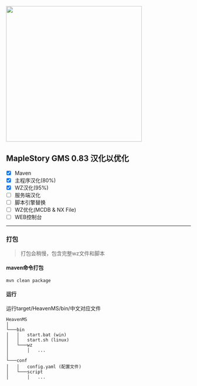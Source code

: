 ﻿<img src="https://heavenmssurveyhome.files.wordpress.com/2018/12/heavenmslogo.png"  width="370" height="auto">

## MapleStory GMS 0.83 汉化以优化

- [x] Maven
- [x] 主程序汉化(80%)
- [x] WZ汉化(95%)
- [ ] 服务端汉化
- [ ] 脚本引擎替换
- [ ] WZ优化(MCDB & NX File)
- [ ] WEB控制台
---
### 打包
> 打包会稍慢，包含完整wz文件和脚本
#### maven命令打包
```
mvn clean package
```

#### 运行
运行target/HeavenMS/bin/中文对应文件
```
HeavenMS
│   
└───bin
│   │   start.bat (win)
│   │   start.sh (linux)
│   └───wz
│       │   ...
│   
└───conf
│   │   config.yaml (配置文件)
│   └───script
│       │   ...
```




